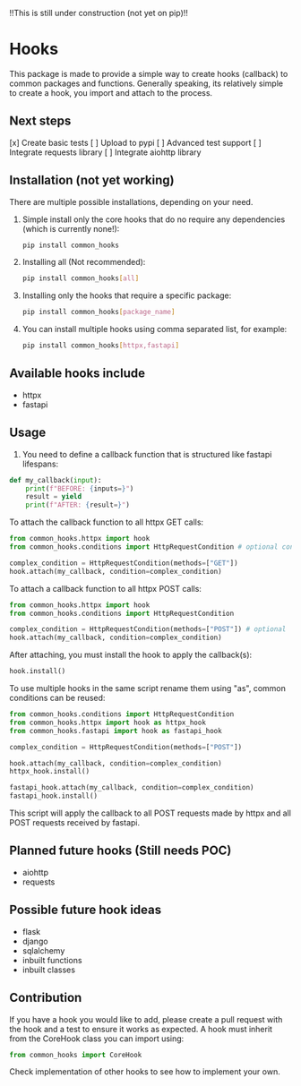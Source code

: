!!This is still under construction (not yet on pip)!!


# Hooks

This package is made to provide a simple way to create hooks (callback) to common packages and functions.
Generally speaking, its relatively simple to create a hook, you import and attach to the process.

## Next steps
[x] Create basic tests
[ ] Upload to pypi
[ ] Advanced test support
[ ] Integrate requests library
[ ] Integrate aiohttp library

## Installation (not yet working)

There are multiple possible installations, depending on your need.

1. Simple install only the core hooks that do no require any dependencies (which is currently none!):

    ```bash
    pip install common_hooks
    ```

1. Installing all (Not recommended):

    ```bash
    pip install common_hooks[all]
    ```

1. Installing only the hooks that require a specific package:

    ```bash
    pip install common_hooks[package_name]
    ```

1. You can install multiple hooks using comma separated list, for example:

    ```bash
    pip install common_hooks[httpx,fastapi]
    ```

## Available hooks include

- httpx
- fastapi

## Usage

1. You need to define a callback function that is structured like fastapi lifespans:

```python
def my_callback(input):
    print(f"BEFORE: {inputs=}")
    result = yield
    print(f"AFTER: {result=}")
```

To attach the callback function to all httpx GET calls:

```python
from common_hooks.httpx import hook
from common_hooks.conditions import HttpRequestCondition # optional condition

complex_condition = HttpRequestCondition(methods=["GET"])
hook.attach(my_callback, condition=complex_condition)
```

To attach a callback function to all httpx POST calls:

```python
from common_hooks.httpx import hook
from common_hooks.conditions import HttpRequestCondition

complex_condition = HttpRequestCondition(methods=["POST"]) # optional
hook.attach(my_callback, condition=complex_condition)
```

After attaching, you must install the hook to apply the callback(s):

```python
hook.install()
```

To use multiple hooks in the same script rename them using "as", common conditions can be reused:

```python
from common_hooks.conditions import HttpRequestCondition
from common_hooks.httpx import hook as httpx_hook
from common_hooks.fastapi import hook as fastapi_hook

complex_condition = HttpRequestCondition(methods=["POST"])

hook.attach(my_callback, condition=complex_condition)
httpx_hook.install()

fastapi_hook.attach(my_callback, condition=complex_condition)
fastapi_hook.install()
```
This script will apply the callback to all POST requests made by httpx and all POST requests received by fastapi.

## Planned future hooks (Still needs POC)

- aiohttp
- requests

## Possible future hook ideas

- flask
- django
- sqlalchemy
- inbuilt functions
- inbuilt classes

## Contribution

If you have a hook you would like to add, please create a pull request with the hook and a test to ensure it works as expected.
A hook must inherit from the CoreHook class you can import using:

```python
from common_hooks import CoreHook
```

Check implementation of other hooks to see how to implement your own.
